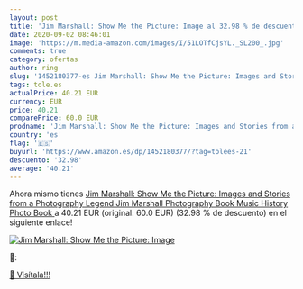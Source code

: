 ```yaml
---
layout: post
title: 'Jim Marshall: Show Me the Picture: Image al 32.98 % de descuento'
date: 2020-09-02 08:46:01
image: 'https://m.media-amazon.com/images/I/51LOTfCjsYL._SL200_.jpg'
comments: true
category: ofertas
author: ring
slug: '1452180377-es Jim Marshall: Show Me the Picture: Images and Stories from...'
tags: tole.es
actualPrice: 40.21 EUR
currency: EUR
price: 40.21
comparePrice: 60.0 EUR
prodname: 'Jim Marshall: Show Me the Picture: Images and Stories from a Photography Legend  Jim Marshall Photography Book  Music History Photo Book '
country: 'es'
flag: '🇪🇸'
buyurl: 'https://www.amazon.es/dp/1452180377/?tag=tolees-21'
descuento: '32.98'
average: '40.21'
---
```


Ahora mismo tienes [Jim Marshall: Show Me the Picture: Images and Stories from a Photography Legend  Jim Marshall Photography Book  Music History Photo Book ](https://www.amazon.es/dp/1452180377/?tag=tolees-21) a 40.21 EUR (original: 60.0 EUR) (32.98 %  de descuento) en el siguiente enlace!

[![Jim Marshall: Show Me the Picture: Image](https://m.media-amazon.com/images/I/51LOTfCjsYL._SL200_.jpg)](https://www.amazon.es/dp/1452180377/?tag=tolees-21)

🔎:


[🛒 Visítala!!!](https://www.amazon.es/dp/1452180377/?tag=tolees-21)
